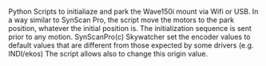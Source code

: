 Python Scripts to initialiaze and park the Wave150i mount via Wifi or USB.
In a way similar to SynScan Pro, the script move the motors to the park position, 
whatever the initial position is.
The initialization sequence is sent prior to any motion.
SynScanPro(c) Skywatcher set the encoder values to default values that are different from those
expected by some drivers (e.g. INDI/ekos)
The script allows also to change this origin value.
